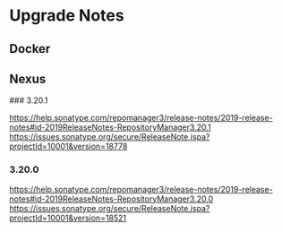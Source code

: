 # Upgrade Notes

## Docker



## Nexus

### 3.20.1

https://help.sonatype.com/repomanager3/release-notes/2019-release-notes#id-2019ReleaseNotes-RepositoryManager3.20.1
https://issues.sonatype.org/secure/ReleaseNote.jspa?projectId=10001&version=18778

### 3.20.0

https://help.sonatype.com/repomanager3/release-notes/2019-release-notes#id-2019ReleaseNotes-RepositoryManager3.20.0
https://issues.sonatype.org/secure/ReleaseNote.jspa?projectId=10001&version=18521
